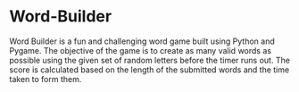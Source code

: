 # Word-Builder

Word Builder is a fun and challenging word game built using Python and Pygame. The objective of the game is to create as many valid words as possible using the given set of random letters before the timer runs out. The score is calculated based on the length of the submitted words and the time taken to form them.
